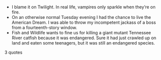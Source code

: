  - I blame it on Twilight. In real life, vampires only sparkle when they’re on fire.
 - On an otherwise normal Tuesday evening I had the chance to live the American Dream. I was able to throw my incompetent jackass of a boss from a fourteenth-story window.
 - Fish and Wildlife wants to fine us for killing a giant mutant Tennessee River catfish because it was endangered. Sure it had just crawled up on land and eaten some teenagers, but it was still an endangered species.

3 quotes